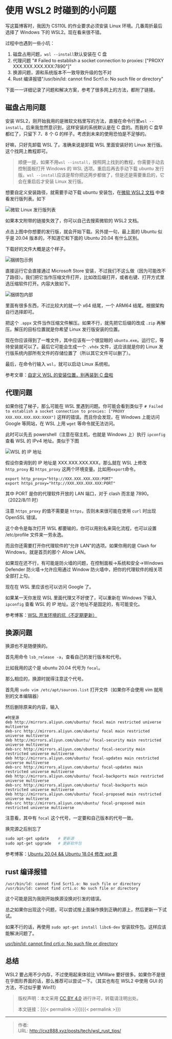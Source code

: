 # 使用 WSL2 时碰到的小问题


写这篇博客时，我因为 CS110L 的作业要求必须安装 Linux 环境。几番周折最后选择了 Windows 下的 WSL2。现在看来很不错。

过程中也遇到一些小坑：

<!--more-->

1. 磁盘占用问题，`wsl --install`默认安装在 C 盘
2. 代理问题 "# Failed to establish a socket connection to proxies: ["PROXY XXX.XXX.XXX.XXX:7890"]"
3. 换源问题，源和系统版本不一致导致升级的包不对
4. Rust 编译报错"/usr/bin/ld: cannot find Scrt1.o: No such file or directory"

下面一一详细记录了问题和解决方案，参考了很多网上的方法，都附了链接。

## 磁盘占用问题

安装 WSL2，刚开始我用的是微软文档里写的方法，直接在命令行里`wsl --install`。后来我忽然意识到，这样安装的系统默认是在 C 盘的。而我的 C 盘早都红了，只留下 7、8 个 G 的样子。考虑到未来的使用恐怕是不足够的。

好嘛，只好先卸载 WSL 了。准确来说是卸载 WSL 里面安装好的 Linux 发行版。这个找网上教程即可。

> 顺便一提，如果不用`wsl --install`，按照网上找到的教程，你需要手动去控制面板打开 Windows 的 WSL 选项。重启后再去手动下载 ubuntu 发行版。`wsl --install`应该是帮你把这两步都做了，但是还是需要重启的，它会在重启后才安装 Linux 发行版。

想要自定义安装路径，就需要手动下载 ubuntu 安装包，在[微软 WSL2 文档](https://docs.microsoft.com/zh-cn/windows/wsl/install-manual) 中查看发行版列表。如下

![微软 Linux 发行版列表](/images/microsoft_linux_distribution.png)

如果本文附带的链接失效了，你可以自己去搜索微软的 WSL2 文档。

点击上图中你想要的发行版，就会开始下载。另外提一句，最上面的 Ubuntu 似乎是 20.04 版本的，不知道它和下面的 Ubuntu 20.04 有什么区别。

下载好的文件大概是这个样子。

![捆绑包示例](/images/downloaded_bundle_example.png)

直接运行它会直接通过 Microsoft Store 安装，不过我们不这么做（因为可能改不了路径）。我们把它当作压缩文件打开，比如改后缀打开，或者右键、打开方式里选压缩软件打开。内容大致如下。

![捆绑包内部](/images/ubuntu_bundle_inner.png)

里面有很多东西，不过比较大的就一个 x64 结尾，一个 ARM64 结尾。根据架构自行选择即可。

把这个 `.appx` 文件当作压缩文件解压。如果不行，就先把它后缀的改成 `.zip` 再解压。解压的目标位置就是你希望 Linux 发行版安装的位置。

现在你应该得到了一堆文件，其中应该有一个很显眼的 `ubuntu.exe`。运行它，等待安装就可以了。最后它可能会生成一个 `.vhdx` 文件，这应该就是你的 Linux 发行版系统内部所有文件的存储位置了（所以其它文件可以删了）。

最后，在命令行输入 `wsl`，就可以启动 Linux 系统啦。

参考文章：[自定义 WSL 的安装位置，别再装到 C 盘啦](https://zhuanlan.zhihu.com/p/263089007?ivk_sa=1024320u)

## 代理问题

如果你挂了梯子，那么可能在 WSL 里遇到问题。你可能会看到类似于 `# Failed to establish a socket connection to proxies: ["PROXY XXX.XXX.XXX.XXX:XXXX"]` 这样的错误。而且你会发现，在 Windows 上能访问 Google 等网站，在 WSL 上用 `wget` 等命令就无法访问。

此时可以先去 powershell（注意在宿主机，也就是 Windows 上）执行 `ipconfig` 查看 WSL 的 IPv4 地址。类似于下图

![WSL 的 IP 地址](/images/WSL_ipaddress.png)

假设你查询到的 IP 地址是 XXX.XXX.XXX.XXX，那么就在 WSL 上修改 `http_proxy` 和 `https_proxy` 这两个环境变量。比如用`export`命令。

```shell
export http_proxy="http://XXX.XXX.XXX.XXX:PORT"
export https_proxy="http://XXX.XXX.XXX.XXX:PORT"
```

其中 PORT 是你的代理软件开放的 LAN 端口，对于 clash 而言是 7890。（2022/8/11 时）

注意 `https_proxy` 的值不需要是 `https`，否则未来很可能在使用 `curl` 时出现 OpenSSL 错误。

这个命令是每次打开 WSL 都要输的，你可以用别名来简化流程，也可以设置 /etc/profile 文件来一劳永逸。

而且你还需要打开你代理软件的“允许 LAN”的选项。如果你用的是 Clash for Windows，就是首页的那个 Allow LAN。

如果现在还不行，有可能是防火墙的问题，在控制面板->系统和安全->Windows Defender 防火墙->允许应用通过 Window 防火墙中，把你的代理软件的相关项全部打上勾。

现在在 WSL 里应该也可以访问 Google 了。

如果某一天你发现 WSL 里面代理又不好使了，可以重新在 Windows 下输入 `ipconfig` 查看 WSL 的 IP 地址。这个地址不是固定的，有可能变化。

参考博客：[WSL 开发环境的坑（不定期更新）](https://blog.lishunyang.com/2021/02/wsl2-dev-env.html)

## 换源问题

换源也不是随便换的。

首先用命令 `lsb_release -a`，查看自己的发行版本和代号。

比如我用的这个是 ubuntu 20.04 代号为 `focal`。

那么相应的，换源时就得注意这个代号。

首先用 `sudo vim /etc/apt/sources.list` 打开文件（如果你不会使用 vim 就用别的文本编辑器）

然后删除原来的内容，输入

```
#阿里源
deb http://mirrors.aliyun.com/ubuntu/ focal main restricted universe multiverse
deb-src http://mirrors.aliyun.com/ubuntu/ focal main restricted universe multiverse
deb http://mirrors.aliyun.com/ubuntu/ focal-security main restricted universe multiverse
deb-src http://mirrors.aliyun.com/ubuntu/ focal-security main restricted universe multiverse
deb http://mirrors.aliyun.com/ubuntu/ focal-updates main restricted universe multiverse
deb-src http://mirrors.aliyun.com/ubuntu/ focal-updates main restricted universe multiverse
deb http://mirrors.aliyun.com/ubuntu/ focal-backports main restricted universe multiverse
deb-src http://mirrors.aliyun.com/ubuntu/ focal-backports main restricted universe multiverse
deb http://mirrors.aliyun.com/ubuntu/ focal-proposed main restricted universe multiverse
deb-src http://mirrors.aliyun.com/ubuntu/ focal-proposed main restricted universe multiverse
```

注意看，其中有 `focal` 这个代号，一定要和自己版本的代号一致。

换完源之后别忘了

```powershell
sudo apt-get update    # 更新源
sudo apt-get upgrade   # 更新软件包
```

参考博客：[Ubuntu 20.04 && Ubuntu 18.04 修改 apt 源](https://blog.csdn.net/WU2629409421perfect/article/details/110881141)

## rust 编译报错

```
/usr/bin/ld: cannot find Scrt1.o: No such file or directory
/usr/bin/ld: cannot find crti.o: No such file or directory
```

这个可能是因为我刚开始换源没换对引发的错误。

总之如果你出现这个问题，可以尝试按上面操作换到正确的源上，然后更新一下试试。

如果不行的话，再使用 `sudo apt-get install libc6-dev` 安装软件包。这样应该能解决问题了。

[usr/bin/ld: cannot find crti.o: No such file or directory](https://blog.csdn.net/weixin_42255281/article/details/110820663)

## 总结

WSL2 要占用不少内存，不过使用起来体验比 VMWare 要好很多。如果你不是很在乎图形界面的话，那么推荐可以尝试一下。（其实也有在 WSL2 中使用 GUI 的方法，不过似乎要 Win11）

> 版权声明：本文采用 [CC BY 4.0](http://creativecommons.org/licenses/by/4.0/) 进行许可，转载请注明出处。
>
> 本文链接：[{{< permalink >}}]({{< permalink >}})


---

> 作者: <no value>  
> URL: http://cxz888.xyz/posts/tech/wsl_rust_tips/  

